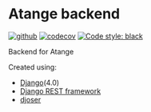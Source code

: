 # Atange backend

[![github](https://github.com/jarnoln/atange-backend/actions/workflows/django.yml/badge.svg)](https://github.com/jarnoln/atange-backend/actions/workflows/django.yml)
[![codecov](https://codecov.io/gh/jarnoln/atange-backend/branch/main/graph/badge.svg)](https://codecov.io/gh/jarnoln/atange-backend)
[![Code style: black](https://img.shields.io/badge/code%20style-black-000000.svg)](https://github.com/psf/black)

Backend for Atange

Created using:
* [Django](https://www.djangoproject.com/)(4.0)
* [Django REST framework](https://www.django-rest-framework.org/)
* [djoser](https://djoser.readthedocs.io)
